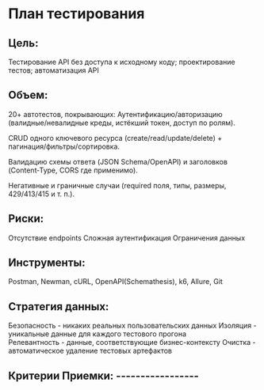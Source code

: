 # План тестирования

## Цель: 

Тестирование API без доступа к исходному коду; проектирование тестов; автоматизация API

## Объем: 

20+ автотестов, покрывающих:
Аутентификацию/авторизацию (валидные/невалидные креды, истёкший токен, доступ по ролям).

CRUD одного ключевого ресурса (create/read/update/delete) + пагинация/фильтры/сортировка.

Валидацию схемы ответа (JSON Schema/OpenAPI) и заголовков (Content‑Type, CORS где применимо).

Негативные и граничные случаи (required поля, типы, размеры, 429/413/415 и т. п.).

## Риски: 

Отсутствие endpoints Сложная аутентификация Ограничения данных

## Инструменты: 

Postman, Newman, cURL, OpenAPI(Schemathesis), k6, Allure, Git

## Стратегия данных: 

Безопасность - никаких реальных пользовательских данных
Изоляция - уникальные данные для каждого тестового прогона  
Релевантность - данные, соответствующие бизнес-контексту
Очистка - автоматическое удаление тестовых артефактов

## Критерии Приемки: -----------------
